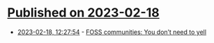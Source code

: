 # [Published on 2023-02-18](index.md)

* [2023-02-18, 12:27:54](https://lobste.rs/s/7q5o5j/foss_communities_you_don_t_need_yell) - [FOSS communities: You don’t need to yell](https://www.akselmo.dev/2023/02/17/You-dont-need-to-yell.html)
